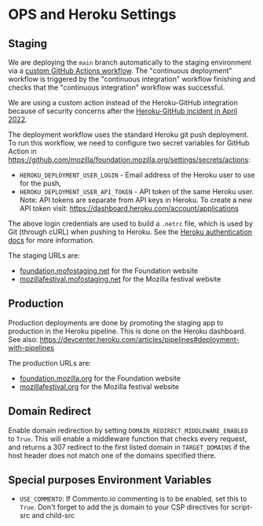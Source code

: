 # OPS and Heroku Settings

## Staging

We are deploying the `main` branch automatically to the staging environment via a [custom GitHub Actions workflow](https://github.com/mozilla/foundation.mozilla.org/pull/9494/files#diff-d6e37d8db765e21cf58ba38c965d3b81e792b464d5bfe83e4314fbddd5c0a33d).
The "continuous deployment" workflow is triggered by the "continuous integration" workflow finishing and checks that the "continuous integration" workflow was successful.

We are using a custom action instead of the Heroku-GitHub integration because of security concerns after the [Heroku-GitHub incident in April 2022](https://status.heroku.com/incidents/2413).

The deployment workflow uses the standard Heroku git push deployment.
To run this workflow, we need to configure two secret variables for GitHub Action in https://github.com/mozilla/foundation.mozilla.org/settings/secrets/actions:

 * `HEROKU_DEPLOYMENT_USER_LOGIN` - Email address of the Heroku user to use for the push,
 * `HEROKU_DEPLOYMENT_USER_API_TOKEN` - API token of the same Heroku user. Note: API tokens are separate from API keys in Heroku. To create a new API token visit: https://dashboard.heroku.com/account/applications

The above login credentials are used to build a `.netrc` file, which is used by Git (through cURL) when pushing to Heroku.
See the [Heroku authentication docs](https://devcenter.heroku.com/articles/authentication) for more information.

The staging URLs are:

- [foundation.mofostaging.net](https://foundation.mofostaging.net) for the Foundation website
- [mozillafestival.mofostaging.net](https://mozillafestival.mofostaging.net) for the Mozilla festival website

## Production

Production deployments are done by promoting the staging app to production in the Heroku pipeline.
This is done on the Heroku dashboard.
See also: https://devcenter.heroku.com/articles/pipelines#deployment-with-pipelines

The production URLs are:

- [foundation.mozilla.org](https://foundation.mozilla.org) for the Foundation website
- [mozillafestival.org](https://www.mozillafestival.org/en/) for the Mozilla festival website

## Domain Redirect

Enable domain redirection by setting `DOMAIN_REDIRECT_MIDDLEWARE_ENABLED` to `True`. This will enable a middleware function that checks every request, and returns a 307 redirect to the first listed domain in `TARGET_DOMAINS` if the host header does not match one of the domains specified there.

## Special purposes Environment Variables

- `USE_COMMENTO`: If Commento.io commenting is to be enabled, set this to `True`. Don't forget to add the js domain to your CSP directives for script-src and child-src
